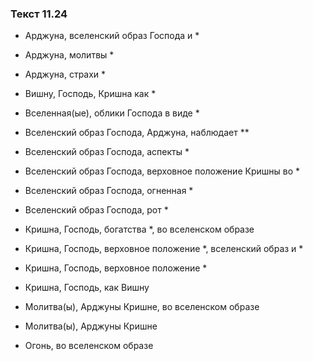 ### Текст 11.24

- Арджуна, вселенский образ Господа и *

- Арджуна, молитвы *

- Арджуна, страхи *

- Вишну, Господь, Кришна как *

- Вселенная(ые), облики Господа в виде *

- Вселенский образ Господа, Арджуна, наблюдает **

- Вселенский образ Господа, аспекты *

- Вселенский образ Господа, верховное положение Кришны во *

- Вселенский образ Господа, огненная *

- Вселенский образ Господа, рот *

- Кришна, Господь, богатства *, во вселенском образе

- Кришна, Господь, верховное положение *, вселенский образ и *

- Кришна, Господь, верховное положение *

- Кришна, Господь, как Вишну

- Молитва(ы), Арджуны Кришне, во вселенском образе

- Молитва(ы), Арджуны Кришне

- Огонь, во вселенском образе
	
